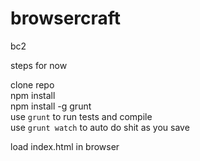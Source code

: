 # browsercraft

bc2

steps for now

clone repo    
npm install    
npm install -g grunt    
use `grunt` to run tests and compile    
use `grunt watch` to auto do shit as you save    

load index.html in browser 
